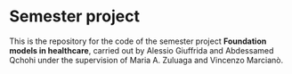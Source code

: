 # Semester project
This is the repository for the code of the semester project **Foundation models in healthcare**, carried out by Alessio Giuffrida and Abdessamed Qchohi under the supervision of Maria A. Zuluaga and Vincenzo Marcianò.
